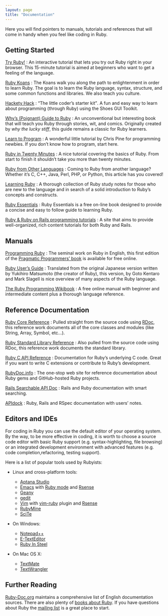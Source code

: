 ```yaml
---
layout: page
title: "Documentation"
---
```


Here you will find pointers to manuals, tutorials and references that
will come in handy when you feel like coding in Ruby.

## Getting Started

[Try Ruby!][1]
: An interactive tutorial that lets you try out Ruby right in your
  browser. This 15-minute tutorial is aimed at beginners who want to get
  a feeling of the language.

[Ruby Koans][2]
: The Koans walk you along the path to enlightenment in order to learn
  Ruby. The goal is to learn the Ruby language, syntax, structure, and
  some common functions and libraries. We also teach you culture.

[Hackety Hack][3]
: <q cite="http://hackety-hack.com/">The little coder’s starter kit</q>.
  A fun and easy way to learn about programming (through Ruby) using the
  Shoes GUI Toolkit.

[Why’s (Poignant) Guide to Ruby][4]
: An unconventional but interesting book that will teach you Ruby
  through stories, wit, and comics. Originally created by *why the lucky
  stiff*, this guide remains a classic for Ruby learners.

[Learn to Program][5]
: A wonderful little tutorial by Chris Pine for programming newbies. If
  you don’t know how to program, start here.

[Ruby in Twenty Minutes](/en/documentation/quickstart/)
: A nice tutorial covering the basics of Ruby. From start to finish it
  shouldn’t take you more than twenty minutes.

[Ruby from Other Languages](/en/documentation/ruby-from-other-languages/)
: Coming to Ruby from another language? Whether it’s C, C++, Java, Perl,
  PHP, or Python, this article has you covered!

[Learning Ruby][6]
: A thorough collection of Ruby study notes for those who are new to the
  language and in search of a solid introduction to Ruby’s concepts and
  constructs.

[Ruby Essentials][7]
: Ruby Essentials is a free on-line book designed to provide a concise
  and easy to follow guide to learning Ruby.

[Ruby &amp; Ruby on Rails programming tutorials][8]
: A site that aims to provide well-organized, rich content tutorials for
  both Ruby and Rails.

## Manuals

[Programming Ruby][9]
: The seminal work on Ruby in English, this first edition of the
  [Pragmatic Programmers’ book][10] is available for free online.

[Ruby User’s Guide][11]
: Translated from the original Japanese version written by Yukihiro
  Matsumoto (the creator of Ruby), this version, by Goto Kentaro and
  Mark Slagell is nice overview of many aspects of the Ruby language.

[The Ruby Programming Wikibook][12]
: A free online manual with beginner and intermediate content plus a
  thorough language reference.

## Reference Documentation

[Ruby Core Reference][13]
: Pulled straight from the source code using [RDoc][14], this reference
  work documents all of the core classes and modules (like String,
  Array, Symbol, etc…).

[Ruby Standard Library Reference][15]
: Also pulled from the source code using RDoc, this reference work
  documents the standard library.

[Ruby C API Reference][16]
: Documentation for Ruby’s underlying C code. Great if you want to write
  C extensions or contribute to Ruby’s development.

[RubyDoc.info][17]
: The one-stop web site for reference documentation about Ruby gems and
  GitHub-hosted Ruby projects.

[Rails Searchable API Doc][18]
: Rails and Ruby documentation with smart searching.

[APIdock][19]
: Ruby, Rails and RSpec documentation with users’ notes.

## Editors and IDEs

For coding in Ruby you can use the default editor of your operating
system. By the way, to be more effective in coding, it is worth to
choose a source code editor with basic Ruby support (e.g.
syntax-highlighting, file browsing) or an integrated development
environment with advanced features (e.g. code completion,refactoring,
testing support).

Here is a list of popular tools used by Rubyists:

* Linux and cross-platform tools:
  * [Aptana Studio][20]
  * [Emacs][21] with [Ruby mode][22] and [Rsense][23]
  * [Geany][24]
  * [gedit][25]
  * [Vim][26] with [vim-ruby][27] plugin and [Rsense][23]
  * [RubyMine][28]
  * [SciTe][29]

* On Windows:
  * [Notepad++][30]
  * [E-TextEditor][31]
  * [Ruby In Steel][32]

* On Mac OS X:
  * [TextMate][33]
  * [TextWrangler][34]

## Further Reading

[Ruby-Doc.org][35] maintains a comprehensive list of English
documentation sources. There are also plenty of [books about Ruby][36].
If you have questions about Ruby the [mailing
list](/en/community/mailing-lists/) is a great place to start.

[1]: http://tryruby.org/
[2]: http://rubykoans.com/
[3]: http://hackety-hack.com/
[4]: http://mislav.uniqpath.com/poignant-guide/
[5]: http://pine.fm/LearnToProgram/
[6]: http://rubylearning.com/
[7]: http://www.techotopia.com/index.php/Ruby_Essentials
[8]: http://www.meshplex.org/wiki/Ruby/Ruby_on_Rails_programming_tutorials
[9]: http://www.ruby-doc.org/docs/ProgrammingRuby/
[10]: http://pragmaticprogrammer.com/titles/ruby/index.html
[11]: http://www.rubyist.net/~slagell/ruby/
[12]: http://en.wikibooks.org/wiki/Ruby_programming_language
[13]: http://www.ruby-doc.org/core
[14]: http://rdoc.sourceforge.net
[15]: http://www.ruby-doc.org/stdlib
[16]: http://www.ruby-doc.org/doxygen/current/
[17]: http://www.rubydoc.info/
[18]: http://railsapi.com/
[19]: http://apidock.com/
[20]: http://www.aptana.com/
[21]: http://www.gnu.org/software/emacs/
[22]: http://www.emacswiki.org/emacs/RubyMode
[23]: http://cx4a.org/software/rsense/
[24]: http://www.geany.org/
[25]: http://projects.gnome.org/gedit/screenshots.html
[26]: http://www.vim.org/
[27]: https://github.com/vim-ruby/vim-ruby
[28]: http://www.jetbrains.com/ruby/
[29]: http://www.scintilla.org/SciTE.html
[30]: http://notepad-plus-plus.org/
[31]: http://www.e-texteditor.com/
[32]: http://www.sapphiresteel.com/
[33]: http://macromates.com/
[34]: http://www.barebones.com/products/textwrangler/
[35]: http://ruby-doc.org
[36]: http://www.ruby-doc.org/bookstore
